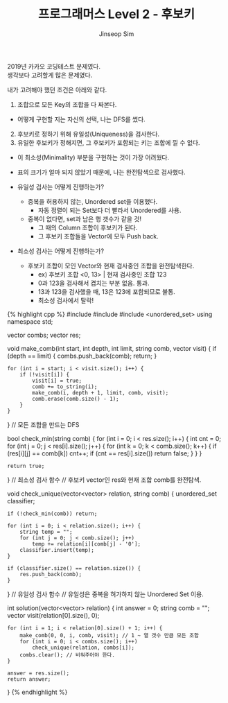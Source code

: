 ﻿---
layout: post
title: "프로그래머스 Level 2 - 후보키"
categories: Programmers
tags: [cpp]
author:
  - Jinseop Sim
---

2019년 카카오 코딩테스트 문제였다.  
생각보다 고려할게 많은 문제였다.  

내가 고려해야 했던 조건은 아래와 같다.  
1. 조합으로 모든 Key의 조합을 다 짜본다.
  - 어떻게 구현할 지는 자신의 선택, 나는 DFS를 썼다.
2. 후보키로 정하기 위해 유일성(Uniqueness)을 검사한다.
3. 유일한 후보키가 정해지면, 그 후보키가 포함되는 키는 조합에 낄 수 없다.
  - 이 최소성(Minimality) 부분을 구현하는 것이 가장 어려웠다.
  - 표의 크기가 얼마 되지 않았기 때문에, 나는 완전탐색으로 검사했다.

- 유일성 검사는 어떻게 진행하는가?
  - 중복을 허용하지 않는, Unordered set을 이용했다.
    - 자동 정렬이 되는 Set보다 더 빨라서 Unordered를 사용.
  - 중복이 없다면, set과 남은 행 갯수가 같을 것!
    - 그 때의 Column 조합이 후보키가 된다.
    - 그 후보키 조합들을 Vector에 모두 Push back.

- 최소성 검사는 어떻게 진행하는가?
  - 후보키 조합이 모인 Vector와 현재 검사중인 조합을 완전탐색한다.
    - ex) 후보키 조합 <0, 13> | 현재 검사중인 조합 123  
    - 0과 123을 검사해서 겹치는 부분 없음. 통과.  
    - 13과 123을 검사했을 때, 13은 123에 포함되므로 불통.  
    - 최소성 검사에서 탈락!  

{% highlight cpp %}
#include <string>
#include <vector>
#include <unordered_set>
using namespace std;

vector<string> combs;
vector<string> res;

void make_comb(int start, int depth, int limit, string comb, vector<bool> visit) {
    if (depth == limit) {
        combs.push_back(comb);
        return;
    }

    for (int i = start; i < visit.size(); i++) {
        if (!visit[i]) {
            visit[i] = true;
            comb += to_string(i);
            make_comb(i, depth + 1, limit, comb, visit);
            comb.erase(comb.size() - 1);
        }
    }
} // 모든 조합을 만드는 DFS

bool check_min(string comb) {
    for (int i = 0; i < res.size(); i++) {
        int cnt = 0;
        for (int j = 0; j < res[i].size(); j++) {
            for (int k = 0; k < comb.size(); k++) {
                if (res[i][j] == comb[k]) cnt++;
                if (cnt == res[i].size()) return false;
            }
        }
    }

    return true;
} // 최소성 검사 함수
 // 후보키 vector인 res와 현재 조합 comb를 완전탐색.

void check_unique(vector<vector<string>> relation, string comb) {
    unordered_set<string> classifier;
    
    if (!check_min(comb)) return;

    for (int i = 0; i < relation.size(); i++) {
        string temp = "";
        for (int j = 0; j < comb.size(); j++)
            temp += relation[i][comb[j] - '0'];
        classifier.insert(temp);
    }
    
    if (classifier.size() == relation.size()) {
        res.push_back(comb);
    }
} // 유일성 검사 함수
 // 유일성은 중복을 허가하지 않는 Unordered Set 이용.

int solution(vector<vector<string>> relation) {
    int answer = 0;
    string comb = "";
    vector<bool> visit(relation[0].size(), 0);


    for (int i = 1; i < relation[0].size() + 1; i++) {
        make_comb(0, 0, i, comb, visit); // 1 ~ 열 갯수 만큼 모든 조합
        for (int i = 0; i < combs.size(); i++)
            check_unique(relation, combs[i]);
        combs.clear(); // 비워주어야 한다.
    }

    answer = res.size();
    return answer;
}
{% endhighlight %}